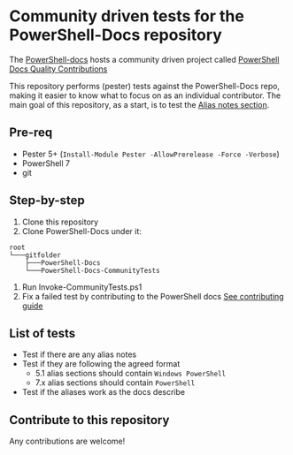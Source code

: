 # Community driven tests for the PowerShell-Docs repository

The [PowerShell-docs](https://github.com/MicrosoftDocs/PowerShell-Docs/) hosts a community driven project called [PowerShell Docs Quality Contributions](https://github.com/orgs/MicrosoftDocs/projects/15)

This repository performs (pester) tests against the PowerShell-Docs repo, making it easier to know what to focus on as an individual contributor. The main goal of this repository, as a start, is to test the [Alias notes section](https://learn.microsoft.com/en-gb/powershell/scripting/community/contributing/quality-improvements?view=powershell-7.2#aliases).



## Pre-req

- Pester 5+ (`Install-Module Pester -AllowPrerelease -Force -Verbose`)
- PowerShell 7
- git

## Step-by-step

1. Clone this repository
2. Clone PowerShell-Docs under it:
```text
root
└───gitfolder
    ├───PowerShell-Docs
    └───PowerShell-Docs-CommunityTests
```
1. Run Invoke-CommunityTests.ps1
2. Fix a failed test by contributing to the PowerShell docs [See contributing guide](https://learn.microsoft.com/en-gb/PowerShell/scripting/community/contributing/overview?view=powershell-7.3)

## List of tests

- Test if there are any alias notes
- Test if they are following the agreed format
  - 5.1 alias sections should contain `Windows PowerShell`
  - 7.x alias sections should contain `PowerShell`
- Test if the aliases work as the docs describe

## Contribute to this repository

Any contributions are welcome!
